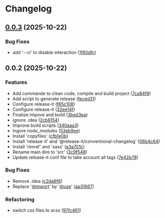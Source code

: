 # Changelog

## [0.0.3](https://github.com/Meindonsa/nice-ui/compare/0.0.2...0.0.3) (2025-10-22)

### Bug Fixes

* add '--ci' to disable interaction ([1f80dfc](https://github.com/Meindonsa/nice-ui/commit/1f80dfca47137b6973890b9633bfb5888b9a37fc))

## 0.0.2 (2025-10-22)

### Features

* Add commande to clean code, compile and build project ([7ca84f9](https://github.com/Meindonsa/nice-ui/commit/7ca84f99b5073f1ba0583c99b06a1d99ebaa188a))
* Add script to generate release ([feced31](https://github.com/Meindonsa/nice-ui/commit/feced310cb75b66f62917e7e1dc1b0fa27eac259))
* Configure release-it ([f65c108](https://github.com/Meindonsa/nice-ui/commit/f65c108265f16f0e17de5161b526f5ff24c1bd4b))
* Configure release-it ([32ee14f](https://github.com/Meindonsa/nice-ui/commit/32ee14f336cf0c5216391a9f8809eb802d2ac297))
* Finalize impove and build ([3bed3ea](https://github.com/Meindonsa/nice-ui/commit/3bed3ea23855d35a6811331739d8a65131f98e0c))
* ignore .idea ([2cb6154](https://github.com/Meindonsa/nice-ui/commit/2cb6154da588b9381b5bdb1c59276438e0ee918d))
* Improve build scripts ([340aaa3](https://github.com/Meindonsa/nice-ui/commit/340aaa344ee25aca2ac94b75d64b0b513ebbacb3))
* Ingore node_modules ([53eb9ee](https://github.com/Meindonsa/nice-ui/commit/53eb9ee733d2b1e89f26384bb5ab26ad41ccd98b))
* Install 'copyfiles' ([cfb1e0b](https://github.com/Meindonsa/nice-ui/commit/cfb1e0bb83466beedf843d8a924bd291e494d7eb))
* Install 'release-it' and '@release-it/conventional-changelog' ([06b4c64](https://github.com/Meindonsa/nice-ui/commit/06b4c6481b8b3fbf0859558abdfcca8c586036b1))
* Install 'rimraf' and 'sass' ([a3a701c](https://github.com/Meindonsa/nice-ui/commit/a3a701cd3755711b166aef7aee58901c089f9665))
* Rename main dire to 'src' ([3c9f548](https://github.com/Meindonsa/nice-ui/commit/3c9f548dd4541fce3698a00d3e6bd2f84c830924))
* Update release-it conf file to take account all tags ([7e42b78](https://github.com/Meindonsa/nice-ui/commit/7e42b78526bf36d2497917acbe8e0aa8bb9378fd))

### Bug Fixes

* Remove .idea ([c2da8f6](https://github.com/Meindonsa/nice-ui/commit/c2da8f655ad8a9a52ac6f515ea4792c7d7db4e24))
* Replace '[@import](https://github.com/import)' by '[@use](https://github.com/use)' ([aa31667](https://github.com/Meindonsa/nice-ui/commit/aa3166702ce4845b10b06aa4fa46aaf9648bf93f))

### Refactoring

* switch css files to scss ([97fc461](https://github.com/Meindonsa/nice-ui/commit/97fc4618c723e0b9edf59f721d80b5c0ca49ad9a))
